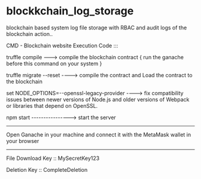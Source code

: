 # blockkchain_log_storage
blockchain based system log file storage with RBAC and audit logs of the blockchain action..


CMD - Blockchain website Execution Code :::     

truffle compile  ---> compile the blockchain contract  { run the ganache before this command on your system }

truffle migrate --reset  ----> compile the contract and Load the contract to the blockchain 

set NODE_OPTIONS=--openssl-legacy-provider  ---->  fix compatibility issues between newer versions of Node.js and older versions of Webpack or libraries that depend on OpenSSL.

npm start    ----------------> start the server 


------------------------------------------

Open Ganache in your machine and connect it with the MetaMask wallet in your browser

--------------------------------------

File  Download Key ::  MySecretKey123

Deletion Key ::  CompleteDeletion
